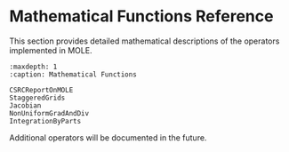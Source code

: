 # Mathematical Functions Reference

This section provides detailed mathematical descriptions of the operators implemented in MOLE.

```{toctree}
:maxdepth: 1
:caption: Mathematical Functions

CSRCReportOnMOLE
StaggeredGrids
Jacobian
NonUniformGradAndDiv
IntegrationByParts
```

Additional operators will be documented in the future. 
